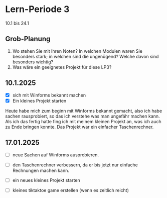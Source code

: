 # Lern-Periode 3

10.1 bis 24.1

## Grob-Planung

1. Wo stehen Sie mit Ihren Noten? In welchen Modulen waren Sie besonders stark; in welchen sind die ungenügend? Welche davon sind besonders wichtig?
4. Was wäre ein geeignetes Projekt für diese LP3?

## 10.1.2025

- [x] sich mit Winforms bekannt machen
- [x] Ein kleines Projekt starten

Heute habe mich zum beginn mit Winforms bekannt gemacht, also ich habe sachen rausprobiert, so das ich verstehe was man ungefähr machen kann. Als ich das fertig hatte fing ich mit meinem kleinen Projekt an, was ich auch zu Ende bringen konnte. Das Projekt war ein einfacher Taschenrechner.



## 17.01.2025
- [ ] neue Sachen auf Winforms ausprobieren.
- [ ] den Taschenrechner verbessern, da er bis jetzt nur einfache Rechnungen machen kann.
- [ ] ein neues kleines Projekt starten
- [ ] kleines tiktaktoe game erstellen (wenn es zeitlich reicht)
      

